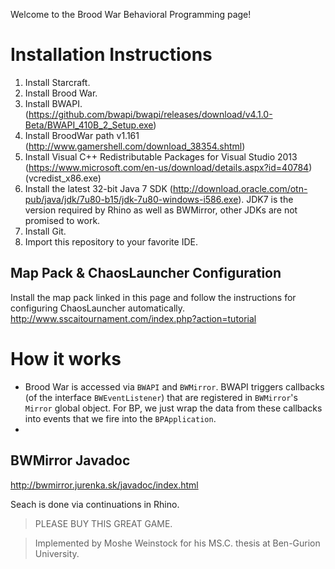 Welcome to the Brood War Behavioral Programming page!

# Installation Instructions
1. Install Starcraft.
2. Install Brood War.
3. Install BWAPI. (https://github.com/bwapi/bwapi/releases/download/v4.1.0-Beta/BWAPI_410B_2_Setup.exe)
4. Install BroodWar path v1.161 (http://www.gamershell.com/download_38354.shtml)
5. Install Visual C++ Redistributable Packages for Visual Studio 2013 (https://www.microsoft.com/en-us/download/details.aspx?id=40784) (vcredist_x86.exe)
6. Install the latest 32-bit Java 7 SDK (http://download.oracle.com/otn-pub/java/jdk/7u80-b15/jdk-7u80-windows-i586.exe). JDK7 is the version required by Rhino as well as BWMirror, other JDKs are not promised to work.
7. Install Git.
8. Import this repository to your favorite IDE.


## Map Pack & ChaosLauncher Configuration
Install the map pack linked in this page and follow the instructions for configuring ChaosLauncher automatically.
http://www.sscaitournament.com/index.php?action=tutorial


# How it works
* Brood War is accessed via `BWAPI` and `BWMirror`. BWAPI triggers callbacks (of the interface `BWEventListener`) that are registered in `BWMirror`'s `Mirror` global object. For BP, we just wrap the data from these callbacks into events that we fire into the `BPApplication`.
* 
## BWMirror Javadoc
http://bwmirror.jurenka.sk/javadoc/index.html

Seach is done via continuations in Rhino.









> PLEASE BUY THIS GREAT GAME.

> Implemented by Moshe Weinstock for his MS.C. thesis at Ben-Gurion University.
